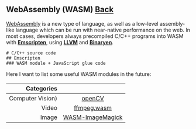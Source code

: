 ## WebAssembly (WASM) [Back](../JavaScript.md)

[WebAssembly](https://developer.mozilla.org/en-US/docs/WebAssembly) is a new type of language, as well as a low-level assembly-like language which can be run with near-native performance on the web. In most cases, developers always precompiled C/C++ programs into WASM with [**Emscripten**](https://github.com/emscripten-core/emscripten), using [**LLVM**](https://github.com/llvm/llvm-project) and [**Binaryen**](https://github.com/WebAssembly/binaryen).

```mind:height=100,title=how Emscripten works
# C/C++ source code
## Emscripten
### WASM module + JavaScript glue code
```

Here I want to list some useful WASM modules in the future:

|Categories| |
|--:|:--:|
|Computer Vision)|[openCV](https://docs.opencv.org/master/d4/da1/tutorial_js_setup.html)|
|Video|[ffmpeg.wasm](https://github.com/ffmpegwasm/ffmpeg.wasm)|
|Image|[WASM-ImageMagick](https://github.com/KnicKnic/WASM-ImageMagick)|
